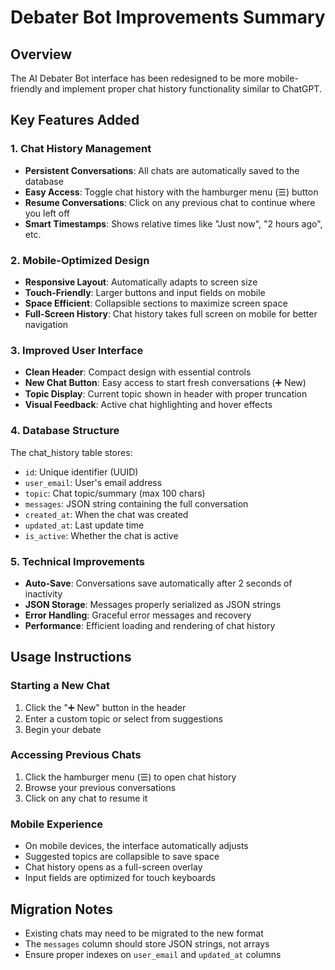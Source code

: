 # Debater Bot Improvements Summary

## Overview
The AI Debater Bot interface has been redesigned to be more mobile-friendly and implement proper chat history functionality similar to ChatGPT.

## Key Features Added

### 1. Chat History Management
- **Persistent Conversations**: All chats are automatically saved to the database
- **Easy Access**: Toggle chat history with the hamburger menu (☰) button
- **Resume Conversations**: Click on any previous chat to continue where you left off
- **Smart Timestamps**: Shows relative times like "Just now", "2 hours ago", etc.

### 2. Mobile-Optimized Design
- **Responsive Layout**: Automatically adapts to screen size
- **Touch-Friendly**: Larger buttons and input fields on mobile
- **Space Efficient**: Collapsible sections to maximize screen space
- **Full-Screen History**: Chat history takes full screen on mobile for better navigation

### 3. Improved User Interface
- **Clean Header**: Compact design with essential controls
- **New Chat Button**: Easy access to start fresh conversations (➕ New)
- **Topic Display**: Current topic shown in header with proper truncation
- **Visual Feedback**: Active chat highlighting and hover effects

### 4. Database Structure
The chat_history table stores:
- `id`: Unique identifier (UUID)
- `user_email`: User's email address
- `topic`: Chat topic/summary (max 100 chars)
- `messages`: JSON string containing the full conversation
- `created_at`: When the chat was created
- `updated_at`: Last update time
- `is_active`: Whether the chat is active

### 5. Technical Improvements
- **Auto-Save**: Conversations save automatically after 2 seconds of inactivity
- **JSON Storage**: Messages properly serialized as JSON strings
- **Error Handling**: Graceful error messages and recovery
- **Performance**: Efficient loading and rendering of chat history

## Usage Instructions

### Starting a New Chat
1. Click the "➕ New" button in the header
2. Enter a custom topic or select from suggestions
3. Begin your debate

### Accessing Previous Chats
1. Click the hamburger menu (☰) to open chat history
2. Browse your previous conversations
3. Click on any chat to resume it

### Mobile Experience
- On mobile devices, the interface automatically adjusts
- Suggested topics are collapsible to save space
- Chat history opens as a full-screen overlay
- Input fields are optimized for touch keyboards

## Migration Notes
- Existing chats may need to be migrated to the new format
- The `messages` column should store JSON strings, not arrays
- Ensure proper indexes on `user_email` and `updated_at` columns